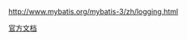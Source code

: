 http://www.mybatis.org/mybatis-3/zh/logging.html

[官方文档](https://mybatis.org/mybatis-3/zh/getting-started.html)